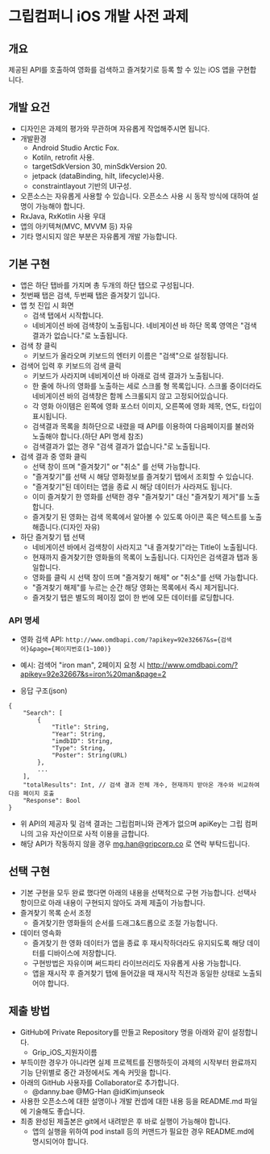 # 그립컴퍼니 iOS 개발 사전 과제

## 개요
제공된 API를 호출하여 영화를 검색하고 즐겨찾기로 등록 할 수 있는 iOS 앱을 구현합니다.

## 개발 요건
- 디자인은 과제의 평가와 무관하며 자유롭게 작업해주시면 됩니다.
- 개발환경
  - Android Studio Arctic Fox.
  - Kotiln, retrofit 사용.
  - targetSdkVersion 30, minSdkVersion 20.
  - jetpack (dataBinding, hilt, lifecycle)사용.
  - constraintlayout 기반의 UI구성.
- 오픈소스는 자유롭게 사용할 수 있습니다. 오픈소스 사용 시 동작 방식에 대하여 설명이 가능해야 합니다.
- RxJava, RxKotlin 사용 우대
- 앱의 아키텍쳐(MVC, MVVM 등) 자유
- 기타 명시되지 않은 부분은 자유롭게 개발 가능합니다.
## 기본 구현
- 앱은 하단 탭바를 가지며 총 두개의 하단 탭으로 구성됩니다.
- 첫번째 탭은 검색, 두번째 탭은 즐겨찾기 입니다.
- 앱 첫 진입 시 화면
  - 검색 탭에서 시작합니다.
  - 네비게이션 바에 검색창이 노출됩니다. 네비게이션 바 하단 목록 영역은 "검색 결과가 없습니다."로 노출됩니다.
- 검색 창 클릭
  - 키보드가 올라오며 키보드의 엔터키 이름은 "검색"으로 설정됩니다.
- 검색어 입력 후 키보드의 검색 클릭
  - 키보드가 사라지며 네비게이션 바 아래로 검색 결과가 노출됩니다.
  - 한 줄에 하나의 영화를 노출하는 세로 스크롤 형 목록입니다. 스크롤 중이더라도 네비게이션 바의 검색창은 함께 스크롤되지 않고 고정되어있습니다.
  - 각 영화 아이템은 왼쪽에 영화 포스터 이미지, 오른쪽에 영화 제목, 연도, 타입이 표시됩니다.
  - 검색결과 목록을 최하단으로 내렸을 때 API를 이용하여 다음페이지를 불러와 노출해야 합니다.(하단 API 명세 참조)
  - 검색결과가 없는 경우 "검색 결과가 없습니다."로 노출됩니다.
- 검색 결과 중 영화 클릭
  - 선택 창이 뜨며 "즐겨찾기" or "취소" 를 선택 가능합니다.
  - "즐겨찾기"를 선택 시 해당 영화정보를 즐겨찾기 탭에서 조회할 수 있습니다.
  - "즐겨찾기"된 데이터는 앱을 종료 시 해당 데이터가 사라져도 됩니다.
  - 이미 즐겨찾기 한 영화를 선택한 경우 "즐겨찾기" 대신 "즐겨찾기 제거"를 노출합니다.
  - 즐겨찾기 된 영화는 검색 목록에서 알아볼 수 있도록 아이콘 혹은 텍스트를 노출해줍니다.(디자인 자유)
- 하단 즐겨찾기 탭 선택
  - 네비게이션 바에서 검색창이 사라지고 "내 즐겨찾기"라는 Title이 노출됩니다.
  - 현재까지 즐겨찾기한 영화들의 목록이 노출됩니다. 디자인은 검색결과 탭과 동일합니다.
  - 영화를 클릭 시 선택 창이 뜨며 "즐겨찾기 해제" or "취소"를 선택 가능합니다.
  - "즐겨찾기 해제"를 누르는 순간 해당 영화는 목록에서 즉시 제거됩니다.
  - 즐겨찾기 탭은 별도의 페이징 없이 한 번에 모든 데이터를 로딩합니다.
  
### API 명세
- 영화 검색 API: 
`http://www.omdbapi.com/?apikey=92e32667&s={검색어}&page={페이지번호(1~100)}`

- 예시: 검색어 "iron man", 2페이지 요청 시
http://www.omdbapi.com/?apikey=92e32667&s=iron%20man&page=2

- 응답 구조(json)
```
{
    "Search": [
        {
            "Title": String,
            "Year": String,
            "imdbID": String,
            "Type": String,
            "Poster": String(URL)
        },
        ...
    ],
    "totalResults": Int, // 검색 결과 전체 개수, 현재까지 받아온 개수와 비교하여 다음 페이지 호출
    "Response": Bool
}
```
- 위 API의 제공자 및 검색 결과는 그립컴퍼니와 관계가 없으며 apiKey는 그립 컴퍼니의 고유 자산이므로 사적 이용을 금합니다.
- 해당 API가 작동하지 않을 경우 mg.han@gripcorp.co 로 연락 부탁드립니다.

## 선택 구현
- 기본 구현을 모두 완료 했다면 아래의 내용을 선택적으로 구현 가능합니다. 선택사항이므로 아래 내용이 구현되지 않아도 과제 제출이 가능합니다.
- 즐겨찾기 목록 순서 조정
  - 즐겨찾기한 영화들의 순서를 드래그&드롭으로 조절 가능합니다.
- 데이터 영속화
  - 즐겨찾기 한 영화 데이터가 앱을 종료 후 재시작하더라도 유지되도록 해당 데이터를 디바이스에 저장합니다.
  - 구현방법은 자유이며 써드파티 라이브러리도 자유롭게 사용 가능합니다.
  - 앱을 재시작 후 즐겨찾기 탭에 들어갔을 때 재시작 직전과 동일한 상태로 노출되어야 합니다.
  
## 제출 방법
- GitHub에 Private Repository를 만들고 Repository 명을 아래와 같이 설정합니다.
  - Grip_iOS_지원자이름
- 부득이한 경우가 아니라면 실제 프로젝트를 진행하듯이 과제의 시작부터 완료까지 기능 단위별로 중간 과정에서도 계속 커밋을 합니다.
- 아래의 GitHub 사용자를 Collaborator로 추가합니다.
  - @danny.bae @MG-Han @idKimjunseok
- 사용한 오픈소스에 대한 설명이나 개발 컨셉에 대한 내용 등을 README.md 파일에 기술해도 좋습니다.
- 최종 완성된 제출본은 git에서 내려받은 후 바로 실행이 가능해야 합니다.
  - 앱의 실행을 위하여 pod install 등의 커맨드가 필요한 경우 README.md에 명시되어야 합니다.
